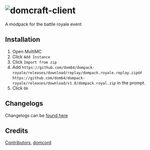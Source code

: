 # ![domcraft-client](https://cdn.discordapp.com/attachments/663483408810246154/664699765061320706/domcraft.png)
A modpack for the battle royale event

## Installation
1. Open MultiMC
2. Click `Add Instance`
3. Click `Import from zip`
4. Add `https://github.com/dom64/dompack-royale/releases/download/replay/dompack.royale.replay.zip`or `https://github.com/dom64/dompack-royale/releases/download/v1.0/dompack.royal.zip` in the prompt.
5. Click `Ok`

## Changelogs
Changelogs can be [found here](https://github.com/dom64/dompack-royale/commits/master)

## Credits
[Contributors](https://github.com/dom64/dompack-royale/graphs/contributors), [domcord](https://discord.gg/EMDEuab)
